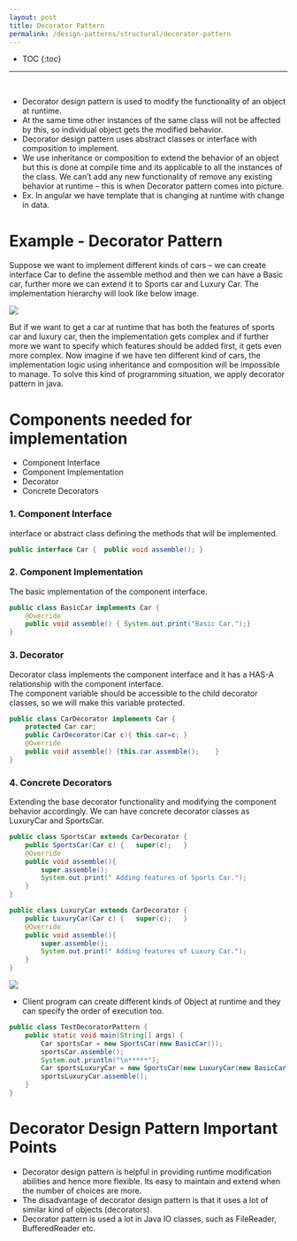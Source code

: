 ```yaml
---
layout: post
title: Decorator Pattern
permalink: /design-patterns/structural/decorator-pattern
---
```


- TOC
{:toc}

<hr><br>

-	Decorator design pattern is used to modify the functionality of an object at runtime. 
-	At the same time other instances of the same class will not be affected by this, so individual object gets the modified behavior. 
-	Decorator design pattern uses abstract classes or interface with composition to implement.
-	We use inheritance or composition to extend the behavior of an object but this is done at compile time and its applicable to all the instances of the class. We can’t add any new functionality of remove any existing behavior at runtime – this is when Decorator pattern comes into picture.
-	Ex. In angular we have template that is changing at runtime with change in data.

# Example - Decorator Pattern
Suppose we want to implement different kinds of cars – we can create interface Car to define the assemble method and then we can have a Basic car, further more we can extend it to Sports car and Luxury Car. The implementation hierarchy will look like below image.

![]({{site.cdn}}/design-patterns/structural-decorator-example.png)

But if we want to get a car at runtime that has both the features of sports car and luxury car, then the implementation gets complex and if further more we want to specify which features should be added first, it gets even more complex. Now imagine if we have ten different kind of cars, the implementation logic using inheritance and composition will be impossible to manage. To solve this kind of programming situation, we apply decorator pattern in java.

# Components needed for implementation
- Component Interface
- Component Implementation
- Decorator
- Concrete Decorators 

### 1. Component Interface
interface or abstract class defining the methods that will be implemented.
```java
public interface Car { 	public void assemble(); }
```

### 2.	Component Implementation
The basic implementation of the component interface.
```java
public class BasicCar implements Car {
	@Override
	public void assemble() { System.out.print("Basic Car.");}
}
```

### 3.	Decorator
Decorator class implements the component interface and it has a HAS-A relationship with the component interface.  
The component variable should be accessible to the child decorator classes, so we will make this variable protected.
```java
public class CarDecorator implements Car {
	protected Car car;	
	public CarDecorator(Car c){	this.car=c;	}	
	@Override
	public void assemble() {this.car.assemble();	}
}
```

### 4. Concrete Decorators
Extending the base decorator functionality and modifying the component behavior accordingly. We can have concrete decorator classes as LuxuryCar and SportsCar.
```java
public class SportsCar extends CarDecorator {
	public SportsCar(Car c) {	super(c);	}
	@Override
	public void assemble(){
		super.assemble();
		System.out.print(" Adding features of Sports Car.");
	}
}

public class LuxuryCar extends CarDecorator {
	public LuxuryCar(Car c) {	super(c);	}
	@Override
	public void assemble(){
		super.assemble();
		System.out.print(" Adding features of Luxury Car.");
	}
}
```
![]({{site.cdn}}/design-patterns/structural-decorator.png)
- Client program can create different kinds of Object at runtime and they can specify the order of execution too.
```java
public class TestDecoratorPattern {
	public static void main(String[] args) {
		Car sportsCar = new SportsCar(new BasicCar());
		sportsCar.assemble();
		System.out.println("\n*****");		
		Car sportsLuxuryCar = new SportsCar(new LuxuryCar(new BasicCar()));
		sportsLuxuryCar.assemble();
	}
}
```

# Decorator Design Pattern Important Points
-	Decorator design pattern is helpful in providing runtime modification abilities and hence more flexible. Its easy to maintain and extend when the number of choices are more.
-	The disadvantage of decorator design pattern is that it uses a lot of similar kind of objects (decorators).
- Decorator pattern is used a lot in Java IO classes, such as FileReader, BufferedReader etc.